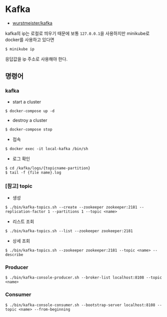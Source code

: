 # Kafka

- [wurstmeister/kafka](https://hub.docker.com/r/wurstmeister/kafka)

kafka의 ip는 로컬로 띄우기 때문에 보통 `127.0.0.1`을 사용하지만
minikube로 docker를 사용하고 있다면 
```shell
$ minikube ip
```
응답값을 ip 주소로 사용해야 한다.

## 명령어

### kafka

- start a cluster
```shell
$ docker-compose up -d
```
- destroy a cluster
```shell
$ docker-compose stop
```

- 접속
```shell
$ docker exec -it local-kafka /bin/sh
```

- 로그 확인
```shell
$ cd /kafka/logs/{topicname-partition}
$ tail -f {file name}.log
```

### [참고] topic

- 생성

```shell
$ ./bin/kafka-topics.sh --create --zookeeper zookeeper:2181 --replication-factor 1 --partitions 1 --topic <name>
```

- 리스트 조회

```shell
$ ./bin/kafka-topics.sh --list --zookeeper zookeeper:2181
```

- 상세 조회

```shell
$ ./bin/kafka-topics.sh --zookeeper zookeeper:2181 --topic <name> --describe
```

### Producer

```shell
$ ./bin/kafka-console-producer.sh --broker-list localhost:8108 --topic <name>
```

### Consumer

```shell
$ ./bin/kafka-console-consumer.sh --bootstrap-server localhost:8108 --topic <name> --from-beginning
```
